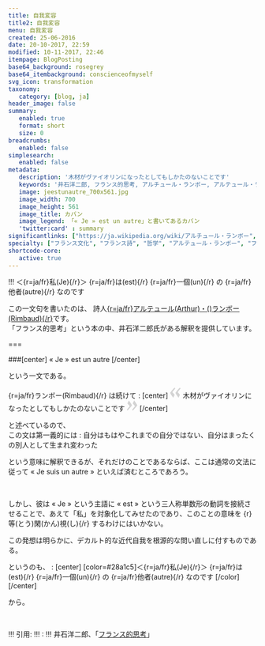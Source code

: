 ```yaml
---
title: 自我変容
title2: 自我変容
menu: 自我変容
created: 25-06-2016
date: 20-10-2017, 22:59
modified: 10-11-2017, 22:46
itempage: BlogPosting
base64_background: rosegrey
base64_itembackground: conscienceofmyself
svg_icon: transformation
taxonomy:
   category: [blog, ja]
header_image: false
summary:
   enabled: true
   format: short
   size: 0
breadcrumbs:
   enabled: false
simplesearch:
   enabled: false
metadata:
   description: '木材がヴァイオリンになったとしてもしかたのないことです'
   keywords: '井石洋二郎, フランス的思考, アルチュール・ランボー, アルテュール・ランボー, 自我の変容'
   image: jeestunautre_700x561.jpg
   image_width: 700
   image_height: 561
   image_title: カバン
   image_legend: 「« Je » est un autre」と書いてあるカバン
   'twitter:card' : summary
significantlinks: ["https://ja.wikipedia.org/wiki/アルチュール・ランボー", "https://www.amazon.co.jp/フランス的思考―野生の思考者たちの系譜-中公新書-石井-洋二郎/dp/4121020871"]
specialty: ["フランス文化", "フランス詩", "哲学", "アルテュール・ランボー", "フランス的思考", "自我の変容"]
shortcode-core:
   active: true
---  
```

!!! ＜{r=ja/fr}私(Je){/r}＞ {r=ja/fr}は(est){/r} {r=ja/fr}一個(un){/r} の {r=ja/fr}他者(autre){/r} なのです  

この一文句を書いたのは、 詩人[{r=ja/fr}アルテュール(Arthur)・()ランボー(Rimbaud){/r}][1]です。  
「フランス的思考」という本の中、井石洋二郎氏がある解釈を提供しています。

===

###[center] « Je » est un autre [/center]  

という一文である。  

{r=ja/fr}ランボー(Rimbaud){/r} は続けて
:
[center] <span><svg xmlns="http://www.w3.org/2000/svg" width="22px" height="22px" viewBox="0 0 78 78" fill="lightgrey" opacity="1"><path d="M76.5 9.0009L57.0898 32.605c-.88226 1.10283-.88226 1.54397-.88226 1.76454 0 1.10286 1.76455 3.30857 2.8674 4.632l13.0167 14.99877L61.50123 74.9545 50.4727 59.51456c-2.87047-3.97028-10.80793-15.88413-10.80793-19.19267 0-1.76458.6617-2.4263 6.6171-9.7051C60.8395 12.74754 63.04522 10.98297 70.98575 3.0455L76.5 9.00092zm-38.16172 0L18.9281 32.605c-.88228 1.10283-.88228 1.54397-.88228 1.76454 0 1.10286 1.76457 3.30857 2.86742 4.632L33.92688 54.0003 23.3395 74.9545 12.30793 59.51456C9.44053 55.54428 1.5 43.63043 1.5 40.3219c0-1.76458.6617-2.4263 6.6171-9.7051C22.67475 12.74754 24.88043 10.98297 32.82097 3.0455l5.51732 5.9554z"/></svg></span>
木材がヴァイオリンになったとしてもしかたのないことです <span><svg xmlns="http://www.w3.org/2000/svg" width="22px" height="22px" viewBox="0 0 78 78" fill="lightgrey" opacity="1"><path d="M1.5 68.9991L20.9102 45.395c.88226-1.10283.88226-1.54397.88226-1.76454 0-1.10286-1.76455-3.30857-2.8674-4.632L5.90836 23.9997 16.49877 3.0455 27.5273 18.48544c2.87047 3.97028 10.80793 15.88413 10.80793 19.19267 0 1.76458-.6617 2.4263-6.6171 9.7051C17.1605 65.25246 14.95478 67.01703 7.01425 74.9545L1.5 68.99908zm38.16172 0L59.0719 45.395c.88228-1.10283.88228-1.54397.88228-1.76454 0-1.10286-1.76457-3.30857-2.86742-4.632L44.07312 23.9997 54.6605 3.0455l11.03157 15.43992C68.55947 22.45572 76.5 34.36957 76.5 37.6781c0 1.76458-.6617 2.4263-6.6171 9.7051C55.32526 65.25246 53.11957 67.01703 45.17904 74.9545l-5.51732-5.9554z"/></svg></span> [/center]  

と述べているので、  
この文は第一義的には
:
自分はもはやこれまでの自分ではない、自分はまったくの別人として生まれ変わった  

という意味に解釈できるが、それだけのことであるならば、ここは通常の文法に従って « Je suis un autre » といえば済むところであろう。  

<br>

しかし、彼は « Je » という主語に « est » という三人称単数形の動詞を接続させることで、あえて「私」を対象化してみせたのであり、このことの意味を {r}等(とう)閑(かん)視(し){/r} するわけにはいかない。  

この発想は明らかに、デカルト的な近代自我を根源的な問い直しに付すものである。  

というのも、
:
[center] [color=#28a1c5]＜{r=ja/fr}私(Je){/r}＞ {r=ja/fr}は(est){/r} {r=ja/fr}一個(un){/r} の {r=ja/fr}他者(autre){/r} なのです [/color] [/center]  

から。

<br>

!!! 引用:
!!! : 
!!! 井石洋二郎、「[フランス的思考][2]」

[1]: https://ja.wikipedia.org/wiki/アルチュール・ランボー "https://ja.wikipedia.org/wiki/アルテュール・ランボー"
[2]: https://www.amazon.co.jp/フランス的思考―野生の思考者たちの系譜-中公新書-石井-洋二郎/dp/4121020871 "https://www.amazon.co.jp/フランス的思考―野生の思考者たちの系譜-中公新書-石井-洋二郎/dp/4121020871"